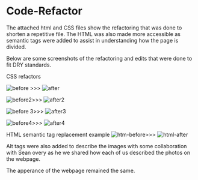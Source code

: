 # Code-Refactor
The attached html and CSS files show the refactoring that was done to shorten a repetitive file. The HTML was also made more accessible as semantic tags were added to assist in understanding how the page is divided.  

Below are some screenshots of the refactoring and edits that were done to fit DRY standards. 

CSS refactors

![before](https://user-images.githubusercontent.com/86748117/131232554-bbf4f4df-67e9-4b39-aa4b-0aeb82b14025.PNG) >>>
![after](https://user-images.githubusercontent.com/86748117/131232573-5da208be-819c-4f19-a902-c68dac69de20.PNG)

![before2](https://user-images.githubusercontent.com/86748117/131232577-d8448b6b-f19a-49f4-bdd0-33c85a3d742c.PNG)>>>
![after2](https://user-images.githubusercontent.com/86748117/131232581-d7db6a21-3e2d-45ab-a717-040ec9bb8d2b.PNG)

![before 3](https://user-images.githubusercontent.com/86748117/131232590-1dc98618-5885-41fc-8951-3fddca4025f5.PNG)>>>
![after3](https://user-images.githubusercontent.com/86748117/131232592-1b12a536-6872-4458-b233-dc7f3e8ac350.PNG)

![before4](https://user-images.githubusercontent.com/86748117/131232599-01bcc046-1647-49d3-9ef3-03f459d77dd3.PNG)>>>
![after4](https://user-images.githubusercontent.com/86748117/131232602-310b8e4d-52df-4a36-a1a8-1512b2ccfdec.PNG)

HTML semantic tag replacement example
![htm-before](https://user-images.githubusercontent.com/86748117/131232623-cd863524-479f-4174-8b64-c1edb45a574c.PNG)>>>
![html-after](https://user-images.githubusercontent.com/86748117/131232627-7491c07e-3535-4acb-9244-de37d5716800.PNG)

Alt tags were also added to describe the images with some collaboration with Sean overy as he we shared how each of us described the photos on the webpage.

The apperance of the webpage remained the same.










